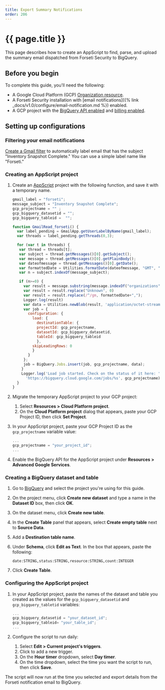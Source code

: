 ```yaml
---
title: Export Summary Notifications
order: 206
---
```

# {{ page.title }}
This page describes how to create an AppScript to find, parse, and upload the
summary email dispatched from Forseti Security to BigQuery.

## Before you begin
To complete this guide, you'll need the following:

- A Google Cloud Platform (GCP)
  [Organization resource](https://cloud.google.com/resource-manager/docs/creating-managing-organization).
- A Forseti Security installation with
  [email notifications]({% link _docs/v1.0/configure/email-notification.md %}) enabled.
- A GCP project with the
  [BigQuery API enabled](https://console.cloud.google.com/flows/enableapi?apiid=bigquery) and
  [billing enabled](https://cloud.google.com/billing/docs/how-to/modify-project#enable_billing_for_a_project).

## Setting up configurations
### Filtering your email notifications
[Create a Gmail filter](https://support.google.com/mail/answer/6579) to
automatically label email that has the subject "Inventory Snapshot Complete."
You can use a simple label name like "Forseti."

### Creating an AppScript project
1. Create an [AppScript](https://script.google.com/intro) project with the
   following function, and save it with a temporary name.

    ```js
    gmail_label = "forseti";
    message_subject = "Inventory Snapshot Complete";
    gcp_projectname = "" ;
    gcp_bigquery_datasetid = "";
    gcp_bigquery_tableid =  "";

    function GmailRead_forseti() {
      var label_pending = GmailApp.getUserLabelByName(gmail_label);
      var threads = label_pending.getThreads(0,3);

      for (var t in threads) {
       var thread = threads[t];
       var subject = thread.getMessages()[0].getSubject();
       var message = thread.getMessages()[0].getPlainBody();
       var dateofmessage = thread.getMessages()[0].getDate();
       var formattedDate = Utilities.formatDate(dateofmessage, "GMT", "yyyy-MM-dd'T'HH:mm:ss'Z'");
       var n = subject.indexOf(message_subject);

       if (n>=0) {
         var result = message.substring(message.indexOf("organizations")).replace(/ /g, ",").split(",\n").join("\n").slice(0, -1);
         var result = result.replace("Unknown", 0)
         var result = result.replace(/^/gm, formattedDate+",");
         Logger.log(result)
         var data = Utilities.newBlob(result, 'application/octet-stream')
         var job = {
           configuration: {
             load: {
               destinationTable: {
               projectId: gcp_projectname,
               datasetId: gcp_bigquery_datasetid,
               tableId: gcp_bigquery_tableid
               },
             skipLeadingRows: 0
             }
           }
         };
         job = BigQuery.Jobs.insert(job, gcp_projectname, data);
        }
        Logger.log('Load job started. Check on the status of it here: ' +
          'https://bigquery.cloud.google.com/jobs/%s', gcp_projectname);
      }
    }
    ```
1. Migrate the temporary AppScript project to your GCP project:
    1. Select **Resources > Cloud Platform project**.
    1. On the **Cloud Platform project** dialog that appears, paste your
       GCP Project ID, then click **Set Project**.
1.  In your AppScript project, paste your GCP Project ID as the `gcp_projectname`
    variable value:

    ```js
    ...
    gcp_projectname = "your_project_id";
    ...
    ```
1. Enable the BigQuery API for the AppScript project under
   **Resources > Advanced Google Services**.

### Creating a BigQuery dataset and table
1. Go to [BigQuery](https://bigquery.cloud.google.com/welcome/) and select
   the project you're using for this guide.
1. On the project menu, click **Create new dataset** and type a name in the
   **Dataset ID** box, then click **OK**.
1. On the dataset menu, click **Create new table**.
1. In the **Create Table** panel that appears, select **Create empty table**
   next to **Source Data**.
1. Add a **Destination table name**.
1. Under **Schema**, click **Edit as Text**. In the box that appears, paste
   the following:

    ```
    date:STRING,status:STRING,resource:STRING,count:INTEGER
    ```
1. Click **Create Table**.

### Configuring the AppScript project
1. In your AppScript project, paste the names of the dataset and table you
   created as the values for the `gcp_bigquery_datasetid` and `gcp_bigquery_tabletid`
   variables:

    ```js
    ...
    gcp_bigquery_datasetid = "your_dataset_id";
    gcp_bigquery_tableid= "your_table_id";
    ...
    ```
1. Configure the script to run daily:
    1. Select **Edit > Current project's triggers**.
    1. Click to add a new trigger.
    1. On the **Hour timer** dropdown, select **Day timer**.
    1. On the time dropdown, select the time you want the script to run, then
       click **Save**.

The script will now run at the time you selected and export details from the Forseti
notification email to BigQuery.
